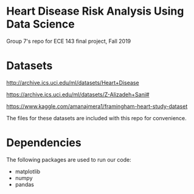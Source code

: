 # Heart Disease Risk Analysis Using Data Science
Group 7's repo for ECE 143 final project, Fall 2019


# Datasets
http://archive.ics.uci.edu/ml/datasets/Heart+Disease

https://archive.ics.uci.edu/ml/datasets/Z-Alizadeh+Sani#

https://www.kaggle.com/amanajmera1/framingham-heart-study-dataset

The files for these datasets are included with this repo for convenience.

# Dependencies
The following packages are used to run our code:
- matplotlib
- numpy
- pandas
